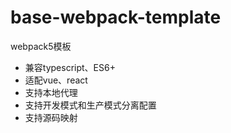 # base-webpack-template
webpack5模板
- 兼容typescript、ES6+
- 适配vue、react
- 支持本地代理
- 支持开发模式和生产模式分离配置
- 支持源码映射

